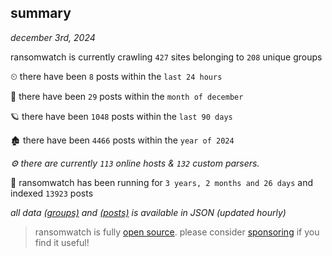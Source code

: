 
## summary
_december 3rd, 2024_

ransomwatch is currently crawling `427` sites belonging to `208` unique groups

⏲ there have been `8` posts within the `last 24 hours`

🦈 there have been `29` posts within the `month of december`

🪐 there have been `1048` posts within the `last 90 days`

🏚 there have been `4466` posts within the `year of 2024`

_⚙️ there are currently `113` online hosts & `132` custom parsers._

🦕 ransomwatch has been running for `3 years, 2 months and 26 days` and indexed `13923` posts

_all data  [(groups)](http://ransomwhat.telemetry.ltd/groups) and [(posts)](http://ransomwhat.telemetry.ltd/posts) is available in JSON (updated hourly)_

> ransomwatch is fully [open source](https://github.com/joshhighet/ransomwatch#ransomwatch--). please consider [sponsoring](https://github.com/sponsors/joshhighet) if you find it useful!
